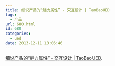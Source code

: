 ```yaml
---
title: 细说产品的“魅力属性” - 交互设计 | TaoBaoUED
tags:
  - 产品
url: 680.html
id: 680
categories:
  - ued
date: 2013-12-11 13:06:46
---
```


[细说产品的“魅力属性” \- 交互设计 | TaoBaoUED](http://ued.taobao.org/blog/?p=3051).